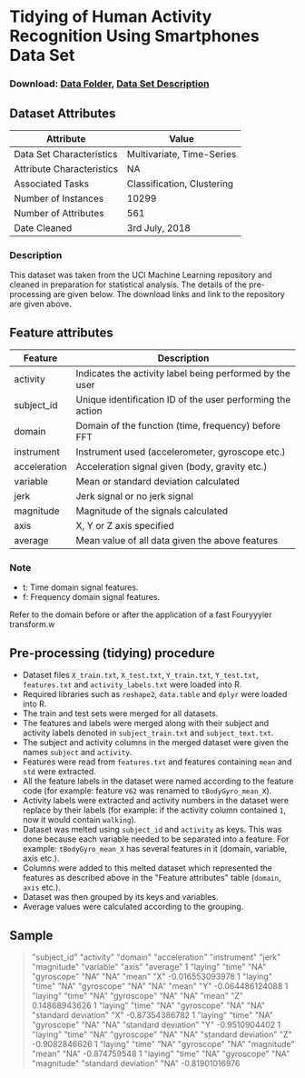 # Tidying of Human Activity Recognition Using Smartphones Data Set
### Download: [Data Folder](http://archive.ics.uci.edu/ml/machine-learning-databases/00240/), [Data Set Description](http://archive.ics.uci.edu/ml/datasets/Human+Activity+Recognition+Using+Smartphones)

## Dataset Attributes
 |Attribute|Value|
 |---|---|
 |Data Set Characteristics|Multivariate, Time-Series|
 |Attribute Characteristics|NA|
 |Associated Tasks|Classification, Clustering|
 |Number of Instances|10299|
 |Number of Attributes|561|
 |Date Cleaned|3rd July, 2018|

### Description
This dataset was taken from the UCI Machine Learning repository and cleaned in preparation for statistical analysis. The details of the pre-processing are given below. The download links and link to the repository are given above.


## Feature attributes
|Feature|Description|
|---|---|
|activity|Indicates the activity label being performed by the user|
|subject_id|Unique identification ID of the user performing the action|
|domain|Domain of the function (time, frequency) before FFT
|instrument|Instrument used (accelerometer, gyroscope etc.)|
|acceleration|Acceleration signal given (body, gravity etc.)|
|variable|Mean or standard deviation calculated|
|jerk|Jerk signal or no jerk signal|
|magnitude|Magnitude of the signals calculated|
|axis|X, Y or Z axis specified|
|average|Mean value of all data given the above features


### Note
 * t: Time domain signal features.
 * f: Frequency domain signal features.
 
 Refer to the domain before or after the application of a fast Fouryyyier transform.w

## Pre-processing (tidying) procedure

* Dataset files `X_train.txt`, `X_test.txt`, `Y_train.txt`, `Y_test.txt`, `features.txt` and `activity_labels.txt` were loaded into R.
* Required libraries such as `reshape2`, `data.table` and `dplyr` were loaded into R.
* The train and test sets were merged for all datasets.
* The features and labels were merged along with their subject and activity labels denoted in `subject_train.txt` and `subject_text.txt`.
* The subject and activity columns in the merged dataset were given the names `subject` and `activity`.
* Features were read from `features.txt` and features containing `mean` and `std` were extracted.
* All the feature labels in the dataset were named according to the feature code (for example: feature `V62` was renamed to `tBodyGyro_mean_X`).
* Activity labels were extracted and activity numbers in the dataset were replace by their labels (for example: if the activity column contained `1`, now it would contain `walking`). 
* Dataset was melted using `subject_id` and `activity` as keys. This was done because each variable needed to be separated into a feature. For example: `tBodyGyro_mean_X` has several features in it (domain, variable, axis etc.).
* Columns were added to this melted dataset which represented the features as described above in the "Feature attributes" table (`domain`, `axis` etc.).
* Dataset was then grouped by its keys and variables.
* Average values were calculated according to the grouping.

 
## Sample 

> "subject_id" "activity" "domain" "acceleration" "instrument" "jerk" "magnitude" "variable" "axis" "average"
1 "laying" "time" "NA" "gyroscope" "NA" "NA" "mean" "X" -0.016553093978
1 "laying" "time" "NA" "gyroscope" "NA" "NA" "mean" "Y" -0.064486124088
1 "laying" "time" "NA" "gyroscope" "NA" "NA" "mean" "Z" 0.14868943626
1 "laying" "time" "NA" "gyroscope" "NA" "NA" "standard deviation" "X" -0.87354386782
1 "laying" "time" "NA" "gyroscope" "NA" "NA" "standard deviation" "Y" -0.9510904402
1 "laying" "time" "NA" "gyroscope" "NA" "NA" "standard deviation" "Z" -0.9082846626
1 "laying" "time" "NA" "gyroscope" "NA" "magnitude" "mean" "NA" -0.874759548
1 "laying" "time" "NA" "gyroscope" "NA" "magnitude" "standard deviation" "NA" -0.81901016976

